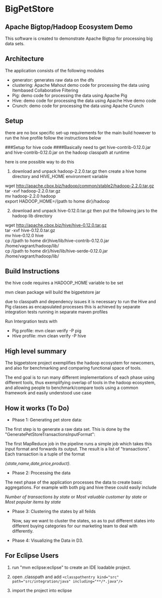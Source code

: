 BigPetStore
============
Apache Bigtop/Hadoop Ecosystem Demo
-----------------------------------
This software is created to demonstrate Apache Bigtop for processing
big data sets.

Architecture
------------
The application consists of the following modules

* generator: generates raw data on the dfs
* clustering: Apache Mahout demo code for processing the data using Itembased Collaborative Filtering
* Pig: demo code for processing the data using Apache Pig
* Hive: demo code for processing the data using Apache Hive demo code
* Crunch: demo code for processing the data using Apache Crunch

Setup
-----

there are no box specific set-up requirements for the main build
however to run the hive profile follow the instructions below

###Setup for hive code
####Basically need to get hive-contrib-0.12.0.jar and hive-contrib-0.12.0.jar on the hadoop classpath at runtime

here is one possible  way to do this  
1) download and unpack hadoop-2.2.0.tar.gz then create a hive home directory and HIVE_HOME environment variable  
  
wget  http://apache.cbox.biz/hadoop/common/stable2/hadoop-2.2.0.tar.gz  
tar -xvf hadoop-2.2.0.tar.gz  
mv hadoop-2.2.0 hadoop  
export HADOOP_HOME=/{path to home dir}/hadoop

2) download and unpack  hive-0.12.0.tar.gz then put the following jars to the hadoop lib directory

wget  http://apache.cbox.biz/hive/hive-0.12.0.tar.gz  
tar -xvf hive-0.12.0.tar.gz  
mv hive-0.12.0 hive  
cp /{path to home dir}hive/lib/hive-contrib-0.12.0.jar /home/vagrant/hadoop/lib/  
cp /{path to home dir}/hive/lib/hive-serde-0.12.0.jar /home/vagrant/hadoop/lib/  


Build Instructions
------------------

the hive code requires a HADOOP_HOME variable to be set

mvn clean package will build the bigpetstore jar

due to classpath and dependency issues it is necessary to run the Hive and Pig classes
as encapsulated processes
this is achieved by separate integration tests running in separate maven profiles

Run Intergration tests with

  * Pig profile: mvn clean verify -P pig
  * Hive profile: mvn clean verify -P hive


High level summary
------------------


The bigpetstore project exemplifies the hadoop ecosystem for newcomers, and also for benchmarking and
comparing functional space of tools.

The end goal is to run many different implementations of each phase
using different tools, thus exemplifying overlap of tools in the hadoop ecosystem, and allowing people to benchmark/compare tools
using a common framework and easily understood use case


How it works (To Do)
--------------------

* Phase 1: Generating pet store data:

The first step is to generate a raw data set.  This is done by the "GeneratePetStoreTransactionsInputFormat":

The first MapReduce job in the pipeline runs a simple job which takes this input format and forwards
its output.  The result is a list of "transactions".  Each transaction is a tuple of the format

  *{state,name,date,price,product}.*


* Phase 2: Processing the data

The next phase of the application processes the data to create basic aggregations.
For example with both pig and hive these could easily include

  *Number of transactions by state* or
  *Most valuable customer by state* or
  *Most popular items by state*


* Phase 3: Clustering the states by all feilds

  Now, say we want to cluster the states, so as to put different states into different buying categories
  for our marketing team to deal with differently.

* Phase 4: Visualizing the Data in D3.


For Eclipse Users
-----------------


1) run "mvn eclipse:eclipse" to create an IDE loadable project.

2) open .classpath and add
    `<classpathentry kind="src" path="src/integration/java" including="**/*.java"/>`

3) import the project into eclipse






